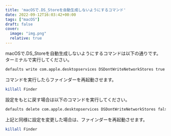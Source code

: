 ```yaml
---
title: 'macOSで.DS_Storeを自動生成しないようにするコマンド'
date: 2022-09-12T16:03:42+00:00
tags: ["macOS"]
draft: false
cover:
  image: "img.png"
  relative: true
---
```

macOSで.DS_Storeを自動生成しないようにするコマンドは以下の通りです。
ターミナルで実行してください。
```bash
defaults write com.apple.desktopservices DSDontWriteNetworkStores true
```
コマンドを実行したらファインダーを再起動させます。
```bash
killall Finder
```

設定をもとに戻す場合は以下のコマンドを実行してください。
```bash
defaults delete com.apple.desktopservices DSDontWriteNetworkStores false
```
上記と同様に設定を変更した場合は、ファインダーを再起動させます。
```bash
killall Finder
```
